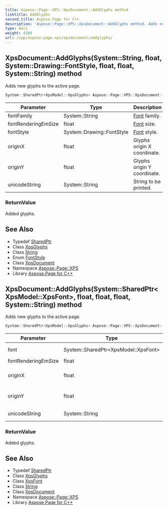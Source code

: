 ```yaml
---
title: Aspose::Page::XPS::XpsDocument::AddGlyphs method
linktitle: AddGlyphs
second_title: Aspose.Page for C++
description: 'Aspose::Page::XPS::XpsDocument::AddGlyphs method. Adds new glyphs to the active page in C++.'
type: docs
weight: 4100
url: /cpp/aspose.page.xps/xpsdocument/addglyphs/
---
```

## XpsDocument::AddGlyphs(System::String, float, System::Drawing::FontStyle, float, float, System::String) method


Adds new glyphs to the active page.

```cpp
System::SharedPtr<XpsModel::XpsGlyphs> Aspose::Page::XPS::XpsDocument::AddGlyphs(System::String fontFamily, float fontRenderingEmSize, System::Drawing::FontStyle fontStyle, float originX, float originY, System::String unicodeString)
```


| Parameter | Type | Description |
| --- | --- | --- |
| fontFamily | System::String | [Font](../../../aspose.page.font/) family. |
| fontRenderingEmSize | float | [Font](../../../aspose.page.font/) size. |
| fontStyle | System::Drawing::FontStyle | [Font](../../../aspose.page.font/) style. |
| originX | float | Glyphs origin X coordinate. |
| originY | float | Glyphs origin Y coordinate. |
| unicodeString | System::String | String to be printed. |

### ReturnValue

Added glyphs.

## See Also

* Typedef [SharedPtr](../../../system/sharedptr/)
* Class [XpsGlyphs](../../../aspose.page.xps.xpsmodel/xpsglyphs/)
* Class [String](../../../system/string/)
* Enum [FontStyle](../../../system.drawing/fontstyle/)
* Class [XpsDocument](../)
* Namespace [Aspose::Page::XPS](../../)
* Library [Aspose.Page for C++](../../../)
## XpsDocument::AddGlyphs(System::SharedPtr\<XpsModel::XpsFont\>, float, float, float, System::String) method


Adds new glyphs to the active page.

```cpp
System::SharedPtr<XpsModel::XpsGlyphs> Aspose::Page::XPS::XpsDocument::AddGlyphs(System::SharedPtr<XpsModel::XpsFont> font, float fontRenderingEmSize, float originX, float originY, System::String unicodeString)
```


| Parameter | Type | Description |
| --- | --- | --- |
| font | System::SharedPtr\<XpsModel::XpsFont\> | [Font](../../../aspose.page.font/) resource. |
| fontRenderingEmSize | float | [Font](../../../aspose.page.font/) size. |
| originX | float | Glyphs origin X coordinate. |
| originY | float | Glyphs origin Y coordinate. |
| unicodeString | System::String | String to be printed. |

### ReturnValue

Added glyphs.

## See Also

* Typedef [SharedPtr](../../../system/sharedptr/)
* Class [XpsGlyphs](../../../aspose.page.xps.xpsmodel/xpsglyphs/)
* Class [XpsFont](../../../aspose.page.xps.xpsmodel/xpsfont/)
* Class [String](../../../system/string/)
* Class [XpsDocument](../)
* Namespace [Aspose::Page::XPS](../../)
* Library [Aspose.Page for C++](../../../)
